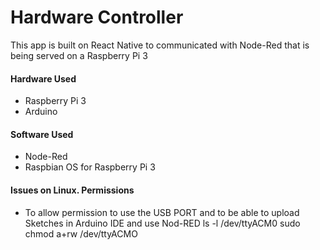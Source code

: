 # Hardware Controller


This app is built on React Native to communicated with Node-Red that is being served on a Raspberry Pi 3

#### Hardware Used
* Raspberry Pi 3
* Arduino

#### Software Used
* Node-Red
* Raspbian OS  for Raspberry Pi 3

#### Issues on Linux. Permissions

* To allow permission to use the USB PORT and to be able to upload Sketches in Arduino IDE and use Nod-RED 
ls -l /dev/ttyACM0
sudo chmod a+rw /dev/ttyACMO
